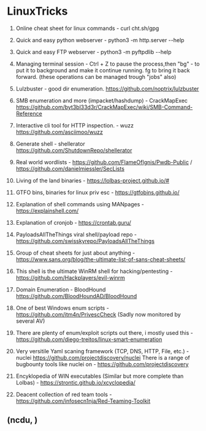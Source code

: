 # LinuxTricks

1. Online cheat sheet for linux commands -
  curl cht.sh/gpg
  
2. Quick and easy python webserver -
  python3 -m http.server --help
  
3. Quick and easy FTP webserver -
  python3 -m pyftpdlib --help
  
4. Managing terminal session -
  Ctrl + Z to pause the process,then "bg" - to put it to background and make it continue running.
  fg to bring it back forward. (these operations can be managed trough "jobs" also)
  
5. Lulzbuster - good dir enumeration. https://github.com/noptrix/lulzbuster

6. SMB enumeration and more (impacket/hashdump) - CrackMapExec https://github.com/byt3bl33d3r/CrackMapExec/wiki/SMB-Command-Reference
  
7. Interactive cli tool for HTTP inspection. - wuzz https://github.com/asciimoo/wuzz

8. Generate shell - shellerator https://github.com/ShutdownRepo/shellerator

9. Real world wordlists - https://github.com/FlameOfIgnis/Pwdb-Public / https://github.com/danielmiessler/SecLists

10. Living of the land binaries - https://lolbas-project.github.io/#

11. GTFO bins, binaries for linux priv esc - https://gtfobins.github.io/

12. Explanation of shell commands using MANpages - https://explainshell.com/

13. Explanation of cronjob - https://crontab.guru/

14. PayloadsAllTheThings viral shell/payload repo - https://github.com/swisskyrepo/PayloadsAllTheThings

15. Group of cheat sheets for just about anything - https://www.sans.org/blog/the-ultimate-list-of-sans-cheat-sheets/

16. This shell is the ultimate WinRM shell for hacking/pentesting - https://github.com/Hackplayers/evil-winrm

17. Domain Enumeration - BloodHound https://github.com/BloodHoundAD/BloodHound

18. One of best Windows enum scripts - https://github.com/itm4n/PrivescCheck (Sadly now monitored by several AV)

19. There are plenty of enum/exploit scripts out there, i mostly used this - https://github.com/diego-treitos/linux-smart-enumeration

20. Very versitile Yaml scaning framework (TCP, DNS, HTTP, File, etc.) - nuclei https://github.com/projectdiscovery/nuclei 
    There is a range of bugbounty tools like nuclei on - https://github.com/projectdiscovery 
    
21. Encyklopedia of WIN executables (Similar but more complete than Lolbas) - https://strontic.github.io/xcyclopedia/


22. Deacent collection of red team tools - https://github.com/infosecn1nja/Red-Teaming-Toolkit

## (ncdu, )
